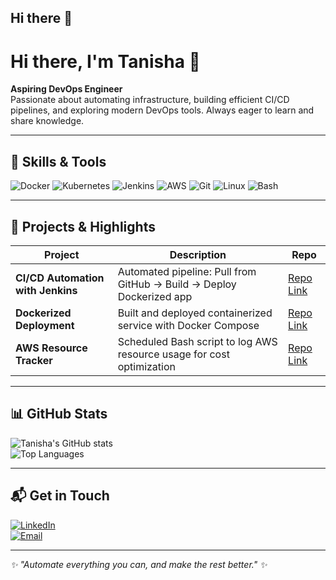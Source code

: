 ## Hi there 👋

<!--
**Tanisha-1810/Tanisha-1810** is a ✨ _special_ ✨ repository because its `README.md` (this file) appears on your GitHub profile.

Here are some ideas to get you started:

- 🔭 I’m currently working on ...
- 🌱 I’m currently learning ...
- 📫 How to reach me: ...
- 😄 Pronouns: She/her
- ⚡ Fun fact: ...
-->

# Hi there, I'm Tanisha 👋

**Aspiring DevOps Engineer**  
Passionate about automating infrastructure, building efficient CI/CD pipelines, and exploring modern DevOps tools. Always eager to learn and share knowledge.

---

## 🚀 Skills & Tools

![Docker](https://img.shields.io/badge/Docker-2496ED?logo=docker&logoColor=white)
![Kubernetes](https://img.shields.io/badge/Kubernetes-326ce5?logo=kubernetes&logoColor=white)
![Jenkins](https://img.shields.io/badge/Jenkins-D24939?logo=jenkins&logoColor=white)
![AWS](https://img.shields.io/badge/AWS-FF9900?logo=amazon-aws&logoColor=white)
![Git](https://img.shields.io/badge/Git-F05032?logo=git&logoColor=white)
![Linux](https://img.shields.io/badge/Linux-FCC624?logo=linux&logoColor=black)
![Bash](https://img.shields.io/badge/Bash-4EAA25?logo=gnubash&logoColor=white)

---

## 📌 Projects & Highlights

| Project | Description | Repo |
|---------|-------------|------|
| **CI/CD Automation with Jenkins** | Automated pipeline: Pull from GitHub → Build → Deploy Dockerized app | [Repo Link](https://github.com/Tanisha-1810/jenkins_one) |
| **Dockerized Deployment** | Built and deployed containerized service with Docker Compose | [Repo Link](https://github.com/Tanisha-1810/Docker) |
| **AWS Resource Tracker** | Scheduled Bash script to log AWS resource usage for cost optimization | [Repo Link](https://github.com/Tanisha-1810/AWS-Resource-Tracker) |

---

## 📊 GitHub Stats

![Tanisha's GitHub stats](https://github-readme-stats.vercel.app/api?username=Tanisha-1810&show_icons=true&theme=radical)  
![Top Languages](https://github-readme-stats.vercel.app/api/top-langs/?username=Tanisha-1810&layout=compact&theme=radical)

---

## 📬 Get in Touch

[![LinkedIn](https://img.shields.io/badge/LinkedIn-0077B5?logo=linkedin&logoColor=white)](https://www.linkedin.com/in/tanisha-pareek-292aa322a/)  
[![Email](https://img.shields.io/badge/Email-D14836?logo=gmail&logoColor=white)](mailto:tanishapareek18@gmail.com)

---

*✨ "Automate everything you can, and make the rest better." ✨*



